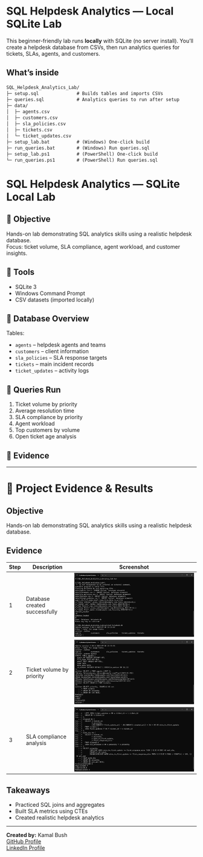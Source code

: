 # SQL Helpdesk Analytics — Local SQLite Lab

This beginner-friendly lab runs **locally** with SQLite (no server install). You’ll create a helpdesk database from CSVs, then run analytics queries for tickets, SLAs, agents, and customers.

## What’s inside
```
SQL_Helpdesk_Analytics_Lab/
├─ setup.sql              # Builds tables and imports CSVs
├─ queries.sql            # Analytics queries to run after setup
├─ data/
│  ├─ agents.csv
│  ├─ customers.csv
│  ├─ sla_policies.csv
│  ├─ tickets.csv
│  └─ ticket_updates.csv
├─ setup_lab.bat          # (Windows) One-click build
├─ run_queries.bat        # (Windows) Run queries.sql
├─ setup_lab.ps1          # (PowerShell) One-click build
└─ run_queries.ps1        # (PowerShell) Run queries.sql
```
# SQL Helpdesk Analytics — SQLite Local Lab

## 🎯 Objective
Hands-on lab demonstrating SQL analytics skills using a realistic helpdesk database.  
Focus: ticket volume, SLA compliance, agent workload, and customer insights.

## 🧰 Tools
- SQLite 3
- Windows Command Prompt
- CSV datasets (imported locally)

## 🧩 Database Overview
Tables:
- `agents` – helpdesk agents and teams
- `customers` – client information
- `sla_policies` – SLA response targets
- `tickets` – main incident records
- `ticket_updates` – activity logs

## 🧮 Queries Run
1. Ticket volume by priority  
2. Average resolution time  
3. SLA compliance by priority  
4. Agent workload  
5. Top customers by volume  
6. Open ticket age analysis

## 🧾 Evidence

---

# 📸 Project Evidence & Results

## Objective
Hands-on lab demonstrating SQL analytics skills using a realistic helpdesk database.

## Evidence
| Step | Description | Screenshot |
|------|--------------|-------------|
| 1 | Database created successfully | ![Setup Tables](media/01_Setup_Tables.png) |
| 2 | Ticket volume by priority | ![Ticket Volume](media/03_Ticket_Volume.png) |
| 3 | SLA compliance analysis | ![SLA Compliance](media/05_SLA_Compliance.png) |

## Takeaways
- Practiced SQL joins and aggregates
- Built SLA metrics using CTEs
- Created realistic helpdesk analytics

---

**Created by:** Kamal Bush  
[GitHub Profile](https://github.com/kbush2)  
[LinkedIn Profile](https://www.linkedin.com/in/kamal-bush/)

